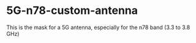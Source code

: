 # 5G-n78-custom-antenna
This is the mask for a 5G antenna, especially for the n78 band (3.3 to 3.8 GHz)
